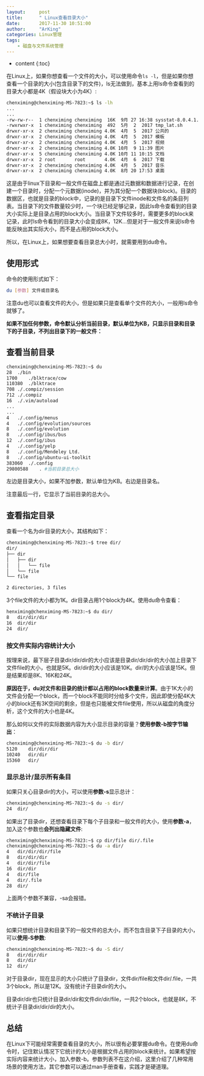 ```yaml
---
layout:     post
title:      " Linux查看目录大小"
date:       2017-11-30 10:51:00
author:     "ArKing"
categories: Linux管理
tags:
    - 磁盘与文件系统管理
---
```


* content
{:toc}

在Linux上，如果你想查看一个文件的大小，可以使用命令```ls -l```，但是如果你想查看一个目录的大小(包含目录下的文件)，ls无法做到，基本上用ls命令查看到的目录大小都是4K（假设块大小为4K）:

```bash
chenximing@chenximing-MS-7823:~$ ls -lh
...
...
-rw-rw-r--  1 chenximing chenximing  16K  9月 27 16:38 sysstat-8.0.4.1.tar.gz
-rwxrwxr-x  1 chenximing chenximing  492  5月  2  2017 tmp_lat.sh
drwxr-xr-x  2 chenximing chenximing 4.0K  4月  5  2017 公共的
drwxr-xr-x  2 chenximing chenximing 4.0K  4月  5  2017 模板
drwxr-xr-x  2 chenximing chenximing 4.0K  4月  5  2017 视频
drwxr-xr-x  2 chenximing chenximing 4.0K 10月  9 11:39 图片
drwxr-xr-x  5 chenximing chenximing 4.0K 10月 11 10:15 文档
drwxr-xr-x  2 root       root       4.0K  4月  6  2017 下载
drwxr-xr-x  2 chenximing chenximing 4.0K  4月  5  2017 音乐
drwxr-xr-x  2 chenximing chenximing 4.0K  8月 20 17:53 桌面
```

这是由于linux下目录和一般文件在磁盘上都是通过元数据和数据进行记录，在创建一个目录时，分配一个元数据(inode)，并为其分配一个数据块(block)。目录的数据区，也就是目录的block中，记录的是目录下文件inode和文件名的条目列表。当目录下的文件数量较少时，一个块已经足够记录，因此ls命令查看到的目录大小实际上是目录占用的block大小。当目录下文件较多时，需要更多的block来记录，此时ls命令看到的目录大小会变成8K，12K...但是对于一般文件来说ls命令能反映出其实际大小，而不是占用的block大小。

所以，在Linux上，如果想要查看目录总大小时，就需要用到du命令。




## 使用形式

命令的使用形式如下：

```bash
du [参数] 文件或目录名
```

注意du也可以查看文件的大小，但是如果只是查看单个文件的大小，一般用ls命令就够了。

**如果不加任何参数，命令默认分析当前目录，默认单位为KB，只显示目录和目录下的子目录，不列出目录下的一般文件：**

## 查看当前目录

```bash
chenximing@chenximing-MS-7823:~$ du
28	./bin
1700	./blktrace/cow
110380	./blktrace
708	./.compiz/session
712	./.compiz
16	./.vim/autoload
...
...
4	./.config/menus
4	./.config/evolution/sources
8	./.config/evolution
8	./.config/ibus/bus
12	./.config/ibus
4	./.config/yelp
8	./.config/Mendeley Ltd.
8	./.config/ubuntu-ui-toolkit
383060	./.config
29800588	. #当前目录总大小
```

左边是目录大小，如果不加参数，默认单位为KB。右边是目录名。

注意最后一行，它显示了当前目录的总大小。

## 查看指定目录

查看一个名为dir目录的大小，其结构如下：

```bash
chenximing@chenximing-MS-7823:~$ tree dir/
dir/
├── dir
│   ├── dir
│   │   └── file
│   └── file
└── file

2 directories, 3 files
```

3个file文件的大小都为1K。dir目录占用1个block为4K。使用du命令查看：

```bash
henximing@chenximing-MS-7823:~$ du dir/
8	dir/dir/dir
16	dir/dir
24	dir/
```

### 按文件实际内容统计大小

按理来说，最下层子目录dir/dir/dir的大小应该是目录dir/dir/dir的大小加上目录下文件file的大小，也就是5K。dir/dir的大小应该是10K。dir/的大小应该是15K。但是结果却是8K、16K和24K。

**原因在于，du对文件和目录的统计都以占用的block数量来计算**。由于1K大小的文件会分配一个block，而一个block不能同时分给多个文件，因此即使分配4K大小的block还有3K空间的剩余，但是也只能被文件file使用，所以从磁盘的角度分析，这个文件的大小也是4K。

那么如何以文件的实际数据内容为大小显示目录的容量？**使用参数-b按字节输出**：

```bash
chenximing@chenximing-MS-7823:~$ du -b dir/
5120	dir/dir/dir
10240	dir/dir
15360	dir/
```

### 显示总计/显示所有条目

如果只关心目录dir的大小，可以使用**参数-s**显示总计：

```bash
chenximing@chenximing-MS-7823:~$ du -s dir/
24	dir/
```

如果出了目录dir，还想查看目录下每个子目录和一般文件的大小，使用**参数-a**，加入这个参数也**会列出隐藏文件**:

```bash
chenximing@chenximing-MS-7823:~$ cp dir/file dir/.file
chenximing@chenximing-MS-7823:~$ du -a dir/
4	dir/dir/dir/file
8	dir/dir/dir
4	dir/dir/file
16	dir/dir
4	dir/file
4	dir/.file
28	dir/
```

上面两个参数不兼容，-sa会报错。

### 不统计子目录

如果只想统计目录和目录下的一般文件的总大小，而不包含目录下子目录的大小，可以**使用-S参数**:

```bash
chenximing@chenximing-MS-7823:~$ du -S dir/
8	dir/dir/dir
8	dir/dir
12	dir/
```

对于目录dir，现在显示的大小只统计了目录dir，文件dir/file和文件dir/.file，一共3个block，所以是12K。没有统计子目录dir的大小。

目录dir/dir也只统计目录dir/dir和文件dir/dir/file，一共2个block，也就是8K，不统计子目录dir/dir/dir的大小。

## 总结

在Linux下可能经常需要查看目录的大小，所以很有必要掌握du命令。在使用du命令时，记住默认情况下它统计的大小是根据文件占用的block来统计。如果希望按实际内容来统计大小，加入参数-b。参数列表不在这介绍，这里介绍了几种常用场景的使用方法，其它参数可以通过man手册查看，实践才是硬道理。